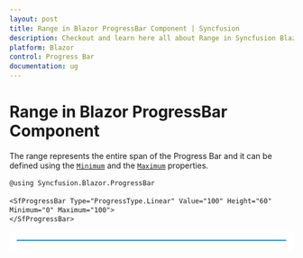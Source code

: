 ```yaml
---
layout: post
title: Range in Blazor ProgressBar Component | Syncfusion
description: Checkout and learn here all about Range in Syncfusion Blazor ProgressBar component and much more details.
platform: Blazor
control: Progress Bar 
documentation: ug
---
```


# Range in Blazor ProgressBar Component

The range represents the entire span of the Progress Bar and it can be defined using the [`Minimum`](https://help.syncfusion.com/cr/blazor/Syncfusion.Blazor.ProgressBar.SfProgressBar.html#Syncfusion_Blazor_ProgressBar_SfProgressBar_Minimum) and the [`Maximum`](https://help.syncfusion.com/cr/blazor/Syncfusion.Blazor.ProgressBar.SfProgressBar.html#Syncfusion_Blazor_ProgressBar_SfProgressBar_Maximum) properties.

```cshtml
@using Syncfusion.Blazor.ProgressBar

<SfProgressBar Type="ProgressType.Linear" Value="100" Height="60" Minimum="0" Maximum="100">
</SfProgressBar>
```

![Range in Progress Bar](images/determinate.png)
